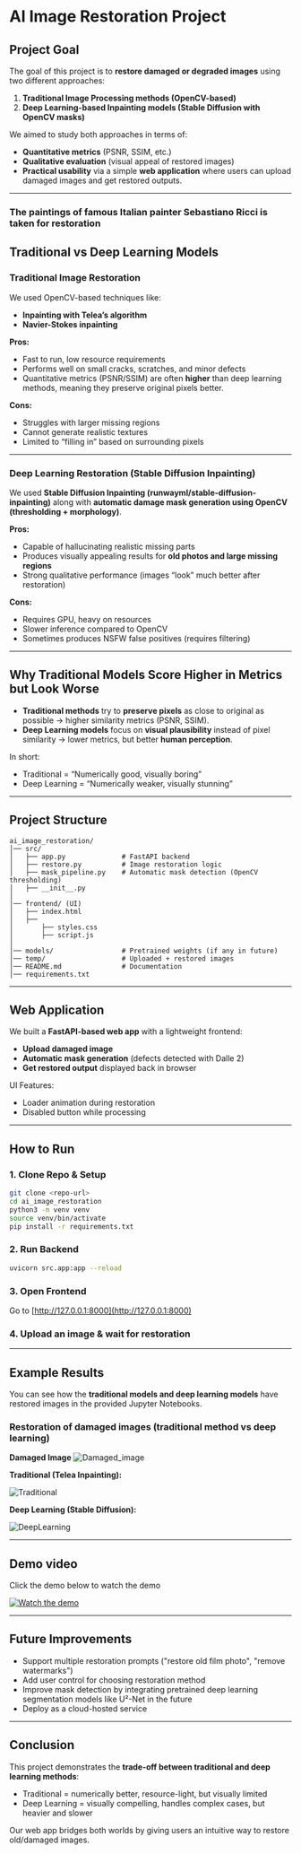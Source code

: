 # AI Image Restoration Project

## Project Goal

The goal of this project is to **restore damaged or degraded images** using two different approaches:

1. **Traditional Image Processing methods (OpenCV-based)**
2. **Deep Learning-based Inpainting models (Stable Diffusion with OpenCV masks)**

We aimed to study both approaches in terms of:

* **Quantitative metrics** (PSNR, SSIM, etc.)
* **Qualitative evaluation** (visual appeal of restored images)
* **Practical usability** via a simple **web application** where users can upload damaged images and get restored outputs.

---

### The paintings of famous Italian painter Sebastiano Ricci is taken for restoration

## Traditional vs Deep Learning Models

### Traditional Image Restoration

We used OpenCV-based techniques like:

* **Inpainting with Telea’s algorithm**
* **Navier-Stokes inpainting**

**Pros:**

* Fast to run, low resource requirements
* Performs well on small cracks, scratches, and minor defects
* Quantitative metrics (PSNR/SSIM) are often **higher** than deep learning methods, meaning they preserve original pixels better.

**Cons:**

* Struggles with larger missing regions
* Cannot generate realistic textures
* Limited to “filling in” based on surrounding pixels

---

### Deep Learning Restoration (Stable Diffusion Inpainting)

We used **Stable Diffusion Inpainting (runwayml/stable-diffusion-inpainting)** along with **automatic damage mask generation using OpenCV (thresholding + morphology)**.

**Pros:**

* Capable of hallucinating realistic missing parts
* Produces visually appealing results for **old photos and large missing regions**
* Strong qualitative performance (images “look” much better after restoration)

**Cons:**

* Requires GPU, heavy on resources
* Slower inference compared to OpenCV
* Sometimes produces NSFW false positives (requires filtering)

---

## Why Traditional Models Score Higher in Metrics but Look Worse

* **Traditional methods** try to **preserve pixels** as close to original as possible → higher similarity metrics (PSNR, SSIM).
* **Deep Learning models** focus on **visual plausibility** instead of pixel similarity → lower metrics, but better **human perception**.

In short:

* Traditional = “Numerically good, visually boring”
* Deep Learning = “Numerically weaker, visually stunning”

---

## Project Structure

```
ai_image_restoration/
│── src/
│   ├── app.py              # FastAPI backend
│   ├── restore.py          # Image restoration logic
│   ├── mask_pipeline.py    # Automatic mask detection (OpenCV thresholding)
│   ├── __init__.py
│
│── frontend/ (UI)
│   ├── index.html
│   ├── 
│       ├── styles.css
│       ├── script.js
│
│── models/                 # Pretrained weights (if any in future)
│── temp/                   # Uploaded + restored images
│── README.md               # Documentation
│── requirements.txt
```

---

## Web Application

We built a **FastAPI-based web app** with a lightweight frontend:

* **Upload damaged image**
* **Automatic mask generation** (defects detected with Dalle 2)
* **Get restored output** displayed back in browser

UI Features:

* Loader animation during restoration
* Disabled button while processing

---

## How to Run

### 1. Clone Repo & Setup

```bash
git clone <repo-url>
cd ai_image_restoration
python3 -m venv venv
source venv/bin/activate
pip install -r requirements.txt
```

### 2. Run Backend

```bash
uvicorn src.app:app --reload
```

### 3. Open Frontend

Go to [http://127.0.0.1:8000](http://127.0.0.1:8000)

### 4. Upload an image & wait for restoration

---

## Example Results

You can see how the **traditional models and deep learning models** have restored images in the provided Jupyter Notebooks.

### Restoration of damaged images (traditional method vs deep learning)

**Damaged Image**
![Damaged_image](Ca'_Rezzonico_-_Resurrezione_di_Cristo_(Inv.101)_-_Sebastiano_Ricci_damaged_4.jpg)

**Traditional (Telea Inpainting):**

![Traditional](results/traditional/Ca'_Rezzonico_-_Resurrezione_di_Cristo_(Inv.101)_-_Sebastiano_Ricci_telea_4.jpg)

**Deep Learning (Stable Diffusion):**

![DeepLearning](results/deep/Ca'_Rezzonico_-_Resurrezione_di_Cristo_(Inv.101)_-_Sebastiano_Ricci_sdxl_2.jpg)

---

## Demo video
Click the demo below to watch the demo

[![Watch the demo](https://img.youtube.com/vi/MuWb66dsZD8/0.jpg)](https://youtu.be/MuWb66dsZD8)


---

## Future Improvements

* Support multiple restoration prompts ("restore old film photo", "remove watermarks")
* Add user control for choosing restoration method
* Improve mask detection by integrating pretrained deep learning segmentation models like U²-Net in the future
* Deploy as a cloud-hosted service

---

## Conclusion

This project demonstrates the **trade-off between traditional and deep learning methods**:

* Traditional = numerically better, resource-light, but visually limited
* Deep Learning = visually compelling, handles complex cases, but heavier and slower

Our web app bridges both worlds by giving users an intuitive way to restore old/damaged images.
